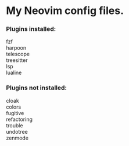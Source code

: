 # My Neovim config files.

### Plugins installed:<br>
fzf<br>
harpoon<br>
telescope<br>
treesitter<br>
lsp<br>
lualine<br>

### Plugins not installed:<br>
cloak<br>
colors<br>
fugitive<br>
refactoring<br>
trouble<br>
undotree<br>
zenmode
